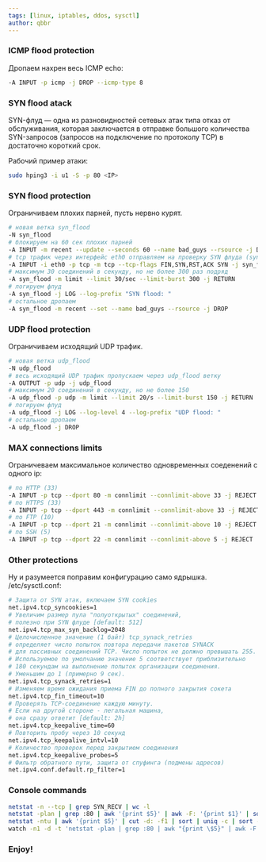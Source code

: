 ```yaml
---
tags: [linux, iptables, ddos, sysctl]
author: qbbr
---
```


### ICMP flood protection

Дропаем нахрен весь ICMP echo:

```bash
-A INPUT -p icmp -j DROP --icmp-type 8
```

### SYN flood atack

SYN-флуд — одна из разновидностей сетевых атак типа отказ от обслуживания, которая заключается в отправке большого количества SYN-запросов (запросов на подключение по протоколу TCP) в достаточно короткий срок.  

Рабочий пример атаки:

```bash
sudo hping3 -i u1 -S -p 80 <IP>
```

### SYN flood protection

Ограничиваем плохих парней, пусть нервно курят.

```bash
# новая ветка syn_flood
-N syn_flood
# блокируем на 60 сек плохих парней
-A INPUT -m recent --update --seconds 60 --name bad_guys --rsource -j DROP
# tcp трафик через интерфейс eth0 отправляем на проверку SYN флуда (syn_flood)
-A INPUT -i eth0 -p tcp -m tcp --tcp-flags FIN,SYN,RST,ACK SYN -j syn_flood
# максимум 30 соединений в секунду, но не более 300 раз подряд
-A syn_flood -m limit --limit 30/sec --limit-burst 300 -j RETURN
# логируем флуд
-A syn_flood -j LOG --log-prefix "SYN flood: "
# остальное дропаем
-A syn_flood -m recent --set --name bad_guys --rsource -j DROP
```

### UDP flood protection

Ограничиваем исходящий UDP трафик.

```bash
# новая ветка udp_flood
-N udp_flood
# весь исходящий UDP трафик пропускаем через udp_flood ветку
-A OUTPUT -p udp -j udp_flood
# максимум 20 соединений в секунду, но не более 150
-A udp_flood -p udp -m limit --limit 20/s --limit-burst 150 -j RETURN
# логируем флуд
-A udp_flood -j LOG --log-level 4 --log-prefix "UDP flood: "
# остальное дропаем
-A udp_flood -j DROP
```

### MAX connections limits

Ограничеваем максимальное количество одновременных соеденений с одного ip:

```bash
# по HTTP (33)
-A INPUT -p tcp --dport 80 -m connlimit --connlimit-above 33 -j REJECT
# по HTTPS (33)
-A INPUT -p tcp --dport 443 -m connlimit --connlimit-above 33 -j REJECT
# по FTP (10)
-A INPUT -p tcp --dport 21 -m connlimit --connlimit-above 10 -j REJECT
# по SSH (5)
-A INPUT -p tcp --dport 22 -m connlimit --connlimit-above 5 -j REJECT
```

### Other protections

Ну и разумеется поправим конфигурацию само ядрышка.  
/etc/sysctl.conf:

```bash
# Защита от SYN атак, включаем SYN cookies
net.ipv4.tcp_syncookies=1
# Увеличим размер пула "полуоткрытых" соединений,
# полезно при SYN флуде [default: 512]
net.ipv4.tcp_max_syn_backlog=2048
# Целочисленное значение (1 байт) tcp_synack_retries
# определяет число попыток повтора передачи пакетов SYNACK
# для пассивных соединений TCP. Число попыток не должно превышать 255.
# Используемое по умолчанию значение 5 соответствует приблизительно
# 180 секундам на выполнение попыток организации соединения.
# Уменьшим до 1 (примерно 9 сек).
net.ipv4.tcp_synack_retries=1
# Изменяем время ожидания приема FIN до полного закрытия сокета
net.ipv4.tcp_fin_timeout=10
# Проверять TCP-соединение каждую минуту.
# Если на другой стороне - легальная машина,
# она сразу ответит [default: 2h]
net.ipv4.tcp_keepalive_time=60
# Повторить пробу через 10 секунд
net.ipv4.tcp_keepalive_intvl=10
# Количество проверок перед закрытием соединения
net.ipv4.tcp_keepalive_probes=5
# Фильтр обратного пути, защита от спуфинга (подмены адресов)
net.ipv4.conf.default.rp_filter=1
```

### Console commands
```bash
netstat -n --tcp | grep SYN_RECV | wc -l
netstat -plan | grep :80 | awk '{print $5}' | awk -F: '{print $1}' | sort | uniq -c
netstat -ntu | awk '{print $5}' | cut -d: -f1 | sort | uniq -c | sort -n
watch -n1 -d -t 'netstat -plan | grep :80 | awk "{print \$5}" | awk -F: "{print \$1}" | sort | uniq -c | sort -rg'
```

### Enjoy!

